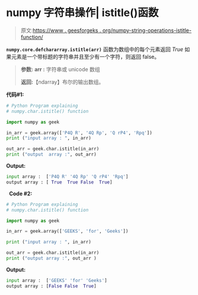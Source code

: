 # numpy 字符串操作| istitle()函数

> 原文:[https://www . geesforgeks . org/numpy-string-operations-istitle-function/](https://www.geeksforgeeks.org/numpy-string-operations-istitle-function/)

**`numpy.core.defchararray.istitle(arr)`** 函数为数组中的每个元素返回 *True* 如果元素是一个带标题的字符串并且至少有一个字符，则返回 false。

> **参数:**
> **arr :** 字符串或 unicode 数组
> 
> **返回:**【ndarray】布尔的输出数组。

**代码#1:**

```py
# Python Program explaining
# numpy.char.istitle() function 

import numpy as geek 

in_arr = geek.array(['P4Q R', '4Q Rp', 'Q rP4', 'Rpq'])
print ("input array : ", in_arr)

out_arr = geek.char.istitle(in_arr)
print ("output  array :", out_arr)
```

**Output:**

```py
input array :  ['P4Q R' '4Q Rp' 'Q rP4' 'Rpq']
output array : [ True  True False  True]

```

  **Code #2:**

```py
# Python Program explaining 
# numpy.char.istitle() function  

import numpy as geek  

in_arr = geek.array(['GEEKS', 'for', 'Geeks']) 

print ("input array : ", in_arr) 

out_arr = geek.char.istitle(in_arr) 
print ("output array :", out_arr ) 
```

**Output:**

```py
input array :  ['GEEKS' 'for' 'Geeks']
output array : [False False  True]

```